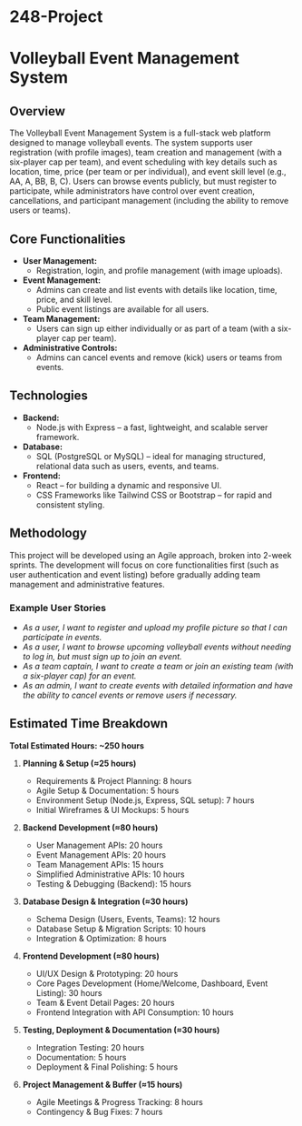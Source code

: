 # 248-Project
# Volleyball Event Management System

## Overview

The Volleyball Event Management System is a full-stack web platform designed to manage volleyball events. The system supports user registration (with profile images), team creation and management (with a six-player cap per team), and event scheduling with key details such as location, time, price (per team or per individual), and event skill level (e.g., AA, A, BB, B, C). Users can browse events publicly, but must register to participate, while administrators have control over event creation, cancellations, and participant management (including the ability to remove users or teams).

## Core Functionalities

- **User Management:**
  - Registration, login, and profile management (with image uploads).
- **Event Management:**
  - Admins can create and list events with details like location, time, price, and skill level.
  - Public event listings are available for all users.
- **Team Management:**
  - Users can sign up either individually or as part of a team (with a six-player cap per team).
- **Administrative Controls:**
  - Admins can cancel events and remove (kick) users or teams from events.

## Technologies

- **Backend:**
  - Node.js with Express – a fast, lightweight, and scalable server framework.
- **Database:**
  - SQL (PostgreSQL or MySQL) – ideal for managing structured, relational data such as users, events, and teams.
- **Frontend:**
  - React – for building a dynamic and responsive UI.
  - CSS Frameworks like Tailwind CSS or Bootstrap – for rapid and consistent styling.

## Methodology

This project will be developed using an Agile approach, broken into 2-week sprints. The development will focus on core functionalities first (such as user authentication and event listing) before gradually adding team management and administrative features.

### Example User Stories

- *As a user, I want to register and upload my profile picture so that I can participate in events.*
- *As a user, I want to browse upcoming volleyball events without needing to log in, but must sign up to join an event.*
- *As a team captain, I want to create a team or join an existing team (with a six-player cap) for an event.*
- *As an admin, I want to create events with detailed information and have the ability to cancel events or remove users if necessary.*

## Estimated Time Breakdown

**Total Estimated Hours: ~250 hours**

1. **Planning & Setup (≈25 hours)**
   - Requirements & Project Planning: 8 hours
   - Agile Setup & Documentation: 5 hours
   - Environment Setup (Node.js, Express, SQL setup): 7 hours
   - Initial Wireframes & UI Mockups: 5 hours

2. **Backend Development (≈80 hours)**
   - User Management APIs: 20 hours
   - Event Management APIs: 20 hours
   - Team Management APIs: 15 hours
   - Simplified Administrative APIs: 10 hours
   - Testing & Debugging (Backend): 15 hours

3. **Database Design & Integration (≈30 hours)**
   - Schema Design (Users, Events, Teams): 12 hours
   - Database Setup & Migration Scripts: 10 hours
   - Integration & Optimization: 8 hours

4. **Frontend Development (≈80 hours)**
   - UI/UX Design & Prototyping: 20 hours
   - Core Pages Development (Home/Welcome, Dashboard, Event Listing): 30 hours
   - Team & Event Detail Pages: 20 hours
   - Frontend Integration with API Consumption: 10 hours

5. **Testing, Deployment & Documentation (≈30 hours)**
   - Integration Testing: 20 hours
   - Documentation: 5 hours
   - Deployment & Final Polishing: 5 hours

6. **Project Management & Buffer (≈15 hours)**
   - Agile Meetings & Progress Tracking: 8 hours
   - Contingency & Bug Fixes: 7 hours
